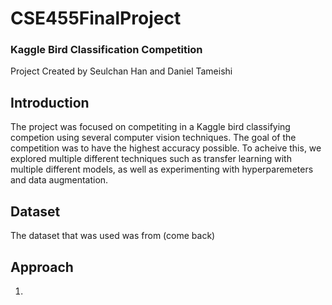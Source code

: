 # CSE455FinalProject

### Kaggle Bird Classification Competition
Project Created by Seulchan Han and Daniel Tameishi

## Introduction
The project was focused on competiting in a Kaggle bird classifying competion using several computer vision techniques. The goal of the competition was to have the highest accuracy possible. To acheive this, we explored multiple different techniques such as transfer learning with multiple different models, as well as experimenting with hyperparemeters and data augmentation.

## Dataset 
The dataset that was used was from (come back)

## Approach
1. 
